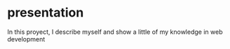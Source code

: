 # presentation
In this proyect, I describe myself and show a little of my knowledge in web development

